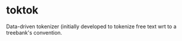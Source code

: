 # toktok
Data-driven tokenizer (initially developed to tokenize free text wrt to a treebank's convention. 
